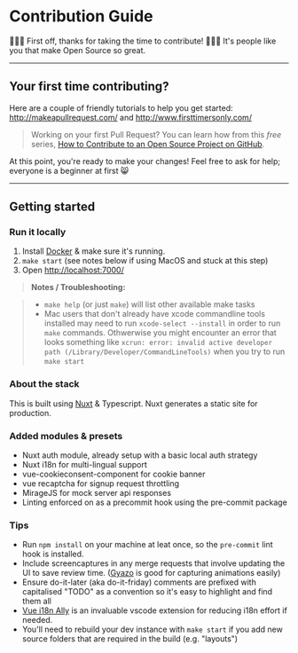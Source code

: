 # Contribution Guide

🎉🚀💖 First off, thanks for taking the time to contribute! 💖🚀🎉
It's people like you that make Open Source so great.

---

## Your first time contributing?

Here are a couple of friendly tutorials to help you get started: http://makeapullrequest.com/ and http://www.firsttimersonly.com/

> Working on your first Pull Request? You can learn how from this _free_ series, [How to Contribute to an Open Source Project on GitHub](https://egghead.io/series/how-to-contribute-to-an-open-source-project-on-github).

At this point, you're ready to make your changes! Feel free to ask for help; everyone is a beginner at first :smile_cat:

---

## Getting started

### Run it locally

1. Install [Docker](https://docs.docker.com/install/) & make sure it's running.
2. `make start` (see notes below if using MacOS and stuck at this step)
3. Open [http://localhost:7000/](http://localhost:7000/)

> **Notes / Troubleshooting:**

> - `make help` (or just `make`) will list other available make tasks
> - Mac users that don't already have xcode commandline tools installed may need to run `xcode-select --install` in order to run `make` commands. Othwerwise you might encounter an error that looks something like `xcrun: error: invalid active developer path (/Library/Developer/CommandLineTools)` when you try to run `make start`

### About the stack

This is built using [Nuxt](https://github.com/nuxt/nuxt.js) & Typescript.
Nuxt generates a static site for production.

### Added modules & presets

- Nuxt auth module, already setup with a basic local auth strategy
- Nuxt i18n for multi-lingual support
- vue-cookieconsent-component for cookie banner
- vue recaptcha for signup request throttling
- MirageJS for mock server api responses
- Linting enforced on as a precommit hook using the pre-commit package

### Tips

- Run `npm install` on your machine at leat once, so the `pre-commit` lint hook is installed.
- Include screencaptures in any merge requests that involve updating the UI to save review time. ([Gyazo](https://gyazo.com/) is good for capturing animations easily)
- Ensure do-it-later (aka do-it-friday) comments are prefixed with capitalised "TODO" as a convention so it's easy to highlight and find them all
- [Vue i18n Ally](https://marketplace.visualstudio.com/items?itemName=antfu.vue-i18n-ally) is an invaluable vscode extension for reducing i18n effort if needed.
- You'll need to rebuild your dev instance with `make start` if you add new source folders that are required in the build (e.g. "layouts")